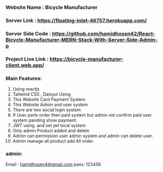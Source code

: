 ### Website Name : Bicycle Manufacturer
### Server Link : https://floating-inlet-46757.herokuapp.com/
### Server Side Code : https://github.com/hamidhosen42/React-Bicycle-Manufacturer-MERN-Stack-With-Server-Side-Admin-p
### Project Live Link : https://bicycle-manufacturer-client.web.app/
### Main Features:
1. Using reactjs
2. Tailwind CSS , Daisyui Using
3. This Website Card Payment System.
4. This Website Admin and user system
5. There are two social login system
6. If User parts order then paid system but admin not confirm paid user system panding show payment.
7. JWT using .and set jwt local system
8. Only admin Product added and delete
9. Admin can permission user admin system and admin can delete user.
10. Admin manage all product add All order.


### admin:
Email : hamidhosen4@gmail.com
pass: 123456
